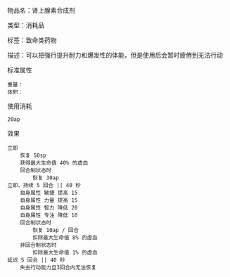 物品名：肾上腺素合成剂

类型：消耗品

标签：致命类药物

描述：可以把强行提升耐力和爆发性的体能，但是使用后会暂时疲倦到无法行动

标准属性

```
重量：
体积：
```

使用消耗

```
20ap
```

效果

```
立即
	恢复 50sp
	获得最大生命值 40% 的虚血
	回合制状态时
    	恢复 30ap
立即，持续 5 回合 || 40 秒
	自身属性 敏捷 提高 15
	自身属性 力量 提高 15
	自身属性 智力 降低 20
	自身属性 专注 降低 10
	回合制状态时
    	恢复 10ap / 回合
    	扣除最大生命值 8% 的虚血
	非回合制状态时
		扣除最大生命值 1% 的虚血
延迟 5 回合 || 40 秒
	失去行动能力且3回合内无法恢复
```